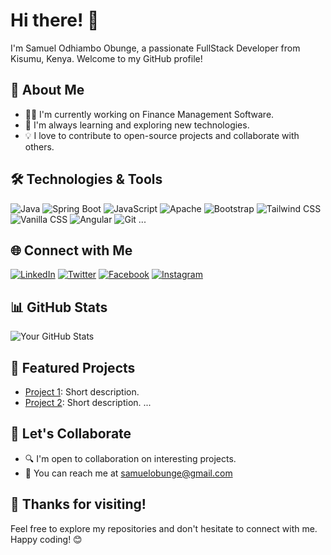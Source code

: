 # Hi there! 👋

I'm Samuel Odhiambo Obunge, a passionate FullStack Developer from Kisumu, Kenya. Welcome to my GitHub profile!

## 🚀 About Me

- 👨‍💻 I'm currently working on Finance Management Software.
- 🌱 I'm always learning and exploring new technologies.
- 💡 I love to contribute to open-source projects and collaborate with others.

## 🛠️ Technologies & Tools

![Java](https://img.shields.io/badge/-Java-007396?style=flat&logo=java&logoColor=white)
![Spring Boot](https://img.shields.io/badge/-Spring%20Boot-6DB33F?style=flat&logo=spring&logoColor=white)
![JavaScript](https://img.shields.io/badge/-JavaScript-F7DF1E?style=flat&logo=javascript&logoColor=black)
![Apache](https://img.shields.io/badge/-Apache-D22128?style=flat&logo=apache&logoColor=white)
![Bootstrap](https://img.shields.io/badge/-Bootstrap-7952B3?style=flat&logo=bootstrap&logoColor=white)
![Tailwind CSS](https://img.shields.io/badge/-Tailwind%20CSS-38B2AC?style=flat&logo=tailwind-css&logoColor=white)
![Vanilla CSS](https://img.shields.io/badge/-Vanilla%20CSS-1572B6?style=flat&logo=css3&logoColor=white)
![Angular](https://img.shields.io/badge/-Angular-DD0031?style=flat&logo=angular&logoColor=white)
![Git](https://img.shields.io/badge/-Git-F05032?style=flat&logo=git&logoColor=white)
...

## 🌐 Connect with Me

[![LinkedIn](https://img.shields.io/badge/-LinkedIn-0077B5?style=flat&logo=linkedin&logoColor=white)](https://www.linkedin.com/in/sobunge/)
[![Twitter](https://img.shields.io/badge/-Twitter-1DA1F2?style=flat&logo=twitter&logoColor=white)](https://twitter.com/SObunge)
[![Facebook](https://img.shields.io/badge/-Facebook-1877F2?style=flat&logo=facebook&logoColor=white)](https://www.facebook.com/Sobunge)
[![Instagram](https://img.shields.io/badge/-Instagram-E4405F?style=flat&logo=instagram&logoColor=white)](https://www.instagram.com/s_obunge/)

## 📊 GitHub Stats

![Your GitHub Stats](https://github-readme-stats.vercel.app/api?username=Sobunge&show_icons=true&hide_border=true)

## 🚀 Featured Projects

- [Project 1](https://github.com/yourusername/project1): Short description.
- [Project 2](https://github.com/yourusername/project2): Short description.
...

## 🤝 Let's Collaborate

- 🔍 I'm open to collaboration on interesting projects.
- 📧 You can reach me at samuelobunge@gmail.com

## 🎉 Thanks for visiting!

Feel free to explore my repositories and don't hesitate to connect with me. Happy coding! 😊
